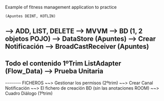 Example of fitness management application to practice

	(Apuntes DEINT, KOTLIN)
--> ADD, LIST, DELETE 
--> MVVM 
--> BD (1, 2 objetos POJO)
--> DataStore (Apuntes)
--> Crear Notificación
--> BroadCastReceiver (Apuntes)
---------------------------------
Todo el contenido 1ºTrim 
ListAdapter (Flow_Data)
--> Prueba Unitaria
---------------------------------
--------	FICHEROS
~~> Gestionar los permisos (2ºtrim)
~~> Crear Canal Notificación
~~> El fichero de creación BD (sin las anotaciones ROOM)
~~> Cuadro Diálogo (1ºtrim)